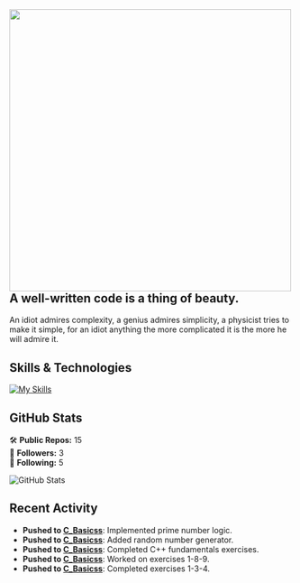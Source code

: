 <img align="left" height="500" src="https://blogger.googleusercontent.com/img/b/R29vZ2xl/AVvXsEiKB1qh-UThrIS1iDvLjShObQIOk0eayM17-6-fi1KGKtnqfBQtxalLUnzlIVvoCmCOwKErBtRHOU9JoJz2sDsO1_0c5PAEGEqlkoG4q7P6g5rLvy9WrjHQxVGjEzdcz-gCVNVCI9SXPwzVYOYB9CY-0dwK1787_i-NSgXh6sFMIHmcui_FaTrPe3AfLw/s1600-rw/the_neon_shallows_by_leikoi.webp"  />

## A well-written code is a thing of beauty.

An idiot admires complexity, a genius admires simplicity, a physicist tries to make it simple, for an idiot anything the more complicated it is the more he will admire it.

## Skills & Technologies
[![My Skills](https://skillicons.dev/icons?i=c,cpp,git,mysql,postgres,arch,linux,cmake,arduino,raspberrypi,neovim,py,lua&perline=8)](https://skillicons.dev)


## GitHub Stats

🛠️ **Public Repos:** 15  
👥 **Followers:** 3  
👤 **Following:** 5  

![GitHub Stats](https://github-readme-stats.vercel.app/api?username=raMitov&show_icons=true&theme=radical)

## Recent Activity

- **Pushed to [C_Basicss](https://github.com/raMitov/C_Basicss)**: Implemented prime number logic. 
- **Pushed to [C_Basicss](https://github.com/raMitov/C_Basicss)**: Added random number generator. 
- **Pushed to [C_Basicss](https://github.com/raMitov/C_Basicss)**: Completed C++ fundamentals exercises. 
- **Pushed to [C_Basicss](https://github.com/raMitov/C_Basicss)**: Worked on exercises 1-8-9. 
- **Pushed to [C_Basicss](https://github.com/raMitov/C_Basicss)**: Completed exercises 1-3-4.
